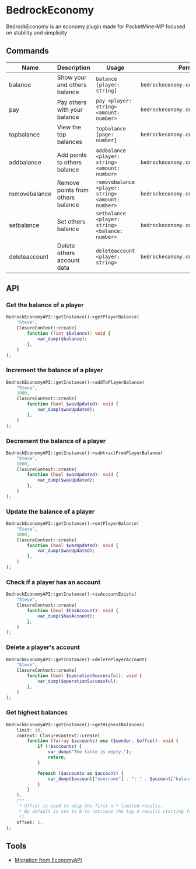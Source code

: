 # BedrockEconomy
BedrockEconomy is an economy plugin made for PocketMine-MP focused on stability and simplicity

## Commands
| Name | Description | Usage | Permission |
| ------- | ----------- | ----- | ---------- |
| balance | Show your and others balance | `balance [player: string]` | `bedrockeconomy.command.balance` |
| pay | Pay others with your balance | `pay <player: string> <amount: number>`  | `bedrockeconomy.command.pay` |
| topbalance | View the top balances | `topbalance [page: number]` | `bedrockeconomy.command.topbalance` |
| addbalance | Add points to others balance | `addbalance <player: string> <amount: number>`  | `bedrockeconomy.command.addbalance` |
| removebalance | Remove points from others balance | `removebalance <player: string> <amount: number>`  | `bedrockeconomy.command.removebalance` |
| setbalance | Set others balance | `setbalance <player: string> <balance: number>`  | `bedrockeconomy.command.setbalance` |
| deleteaccount | Delete others account data | `deleteaccount <player: string>`  | `bedrockeconomy.command.deleteaccount` |

## API

### Get the balance of a player

```php
BedrockEconomyAPI::getInstance()->getPlayerBalance(
    "Steve",
    ClosureContext::create(
        function (?int $balance): void {
            var_dump($balance);
        },
    )
);
```

### Increment the balance of a player

```php
BedrockEconomyAPI::getInstance()->addToPlayerBalance(
    "Steve",
    1000,
    ClosureContext::create(
        function (bool $wasUpdated): void {
            var_dump($wasUpdated);
        },
    )
);
```

### Decrement the balance of a player

```php
BedrockEconomyAPI::getInstance()->subtractFromPlayerBalance(
    "Steve",
    1000,
    ClosureContext::create(
        function (bool $wasUpdated): void {
            var_dump($wasUpdated);
        },
    )
);
```

### Update the balance of a player

```php
BedrockEconomyAPI::getInstance()->setPlayerBalance(
    "Steve",
    1000,
    ClosureContext::create(
        function (bool $wasUpdated): void {
            var_dump($wasUpdated);
        },
    )
);
```

### Check if a player has an account

```php
BedrockEconomyAPI::getInstance()->isAccountExists(
    "Steve",
    ClosureContext::create(
        function (bool $hasAccount): void {
            var_dump($hasAccount);
        },
    )
);
```

### Delete a player's account

```php
BedrockEconomyAPI::getInstance()->deletePlayerAccount(
    "Steve",
    ClosureContext::create(
        function (bool $operationSuccessful): void {
            var_dump($operationSuccessful);
        },
    )
);
```

### Get highest balances

```php
BedrockEconomyAPI::getInstance()->getHighestBalances(
    limit: 10,
    context: ClosureContext::create(
        function (?array $accounts) use ($sender, $offset): void {
            if (!$accounts) {
                var_dump("The table is empty.");
                return;
            }

            foreach ($accounts as $account) {
                var_dump($account["username"] . ": " . $account["balance"]);
            }
        }
    ),
    /**
     * Offset is used to skip the first n * limited results.
     * By default is set to 0 to retrieve the top n results starting from 0
     */
    offset: 1,
);
```

## Tools

* [Migration from EconomyAPI](https://github.com/cooldogedev/EconAPIToBE)
